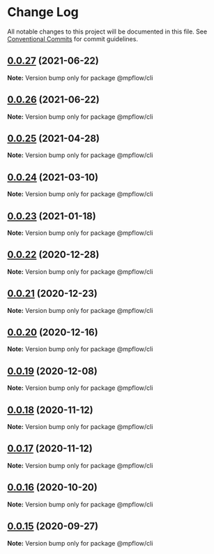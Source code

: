 # Change Log

All notable changes to this project will be documented in this file.
See [Conventional Commits](https://conventionalcommits.org) for commit guidelines.

## [0.0.27](https://github.com/wechat-miniprogram/mpflow/compare/@mpflow/cli@0.0.26...@mpflow/cli@0.0.27) (2021-06-22)

**Note:** Version bump only for package @mpflow/cli

## [0.0.26](https://github.com/wechat-miniprogram/mpflow/compare/@mpflow/cli@0.0.25...@mpflow/cli@0.0.26) (2021-06-22)

**Note:** Version bump only for package @mpflow/cli

## [0.0.25](https://github.com/wechat-miniprogram/mpflow/compare/@mpflow/cli@0.0.24...@mpflow/cli@0.0.25) (2021-04-28)

**Note:** Version bump only for package @mpflow/cli

## [0.0.24](https://github.com/wechat-miniprogram/mpflow/compare/@mpflow/cli@0.0.23...@mpflow/cli@0.0.24) (2021-03-10)

**Note:** Version bump only for package @mpflow/cli

## [0.0.23](https://github.com/wechat-miniprogram/mpflow/compare/@mpflow/cli@0.0.22...@mpflow/cli@0.0.23) (2021-01-18)

**Note:** Version bump only for package @mpflow/cli

## [0.0.22](https://github.com/wechat-miniprogram/mpflow/compare/@mpflow/cli@0.0.21...@mpflow/cli@0.0.22) (2020-12-28)

**Note:** Version bump only for package @mpflow/cli

## [0.0.21](https://github.com/wechat-miniprogram/mpflow/compare/@mpflow/cli@0.0.20...@mpflow/cli@0.0.21) (2020-12-23)

**Note:** Version bump only for package @mpflow/cli

## [0.0.20](https://github.com/wechat-miniprogram/mpflow/compare/@mpflow/cli@0.0.19...@mpflow/cli@0.0.20) (2020-12-16)

**Note:** Version bump only for package @mpflow/cli

## [0.0.19](https://github.com/wechat-miniprogram/mpflow/compare/@mpflow/cli@0.0.18...@mpflow/cli@0.0.19) (2020-12-08)

**Note:** Version bump only for package @mpflow/cli

## [0.0.18](https://github.com/wechat-miniprogram/mpflow/compare/@mpflow/cli@0.0.16...@mpflow/cli@0.0.18) (2020-11-12)

**Note:** Version bump only for package @mpflow/cli

## [0.0.17](https://github.com/wechat-miniprogram/mpflow/compare/@mpflow/cli@0.0.16...@mpflow/cli@0.0.17) (2020-11-12)

**Note:** Version bump only for package @mpflow/cli

## [0.0.16](https://github.com/wechat-miniprogram/mpflow/compare/@mpflow/cli@0.0.15...@mpflow/cli@0.0.16) (2020-10-20)

**Note:** Version bump only for package @mpflow/cli

## [0.0.15](https://github.com/wechat-miniprogram/mpflow/compare/@mpflow/cli@0.0.14...@mpflow/cli@0.0.15) (2020-09-27)

**Note:** Version bump only for package @mpflow/cli
